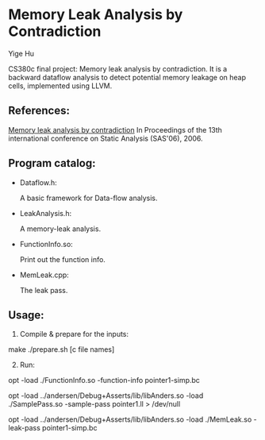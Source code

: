 Memory Leak Analysis by Contradiction
====

Yige Hu

CS380c final project:
Memory leak analysis by contradiction.
It is a backward dataflow analysis to detect potential memory leakage on heap cells, implemented using LLVM.

References:
----

[Memory leak analysis by contradiction](http://dl.acm.org/citation.cfm?id=2090908)
In Proceedings of the 13th international conference on Static Analysis (SAS'06), 2006.


Program catalog:
----

- Dataflow.h:

  A basic framework for Data-flow analysis.

- LeakAnalysis.h:

  A memory-leak analysis.

- FunctionInfo.so:

  Print out the function info.

- MemLeak.cpp:

  The leak pass.


Usage:
----

1. Compile & prepare for the inputs:

  make
  ./prepare.sh [c file names]

2. Run:

  opt -load ./FunctionInfo.so -function-info pointer1-simp.bc

  opt -load ../andersen/Debug+Asserts/lib/libAnders.so -load ./SamplePass.so -sample-pass pointer1.ll > /dev/null

  opt -load ../andersen/Debug+Asserts/lib/libAnders.so -load ./MemLeak.so -leak-pass pointer1-simp.bc
